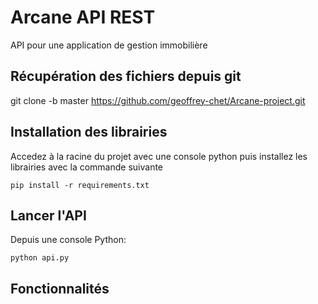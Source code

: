# Arcane API REST

API  pour une application de gestion immobilière

## Récupération des fichiers depuis git

git clone -b master https://github.com/geoffrey-chet/Arcane-project.git

## Installation des librairies

Accedez à la racine du projet avec une console python puis installez les librairies avec la commande suivante
```
pip install -r requirements.txt
```

## Lancer l'API

Depuis une console Python:

```
python api.py
```

## Fonctionnalités
